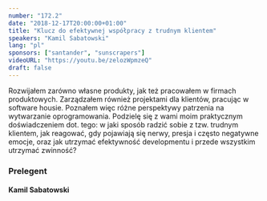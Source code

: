 ```yaml
---
number: "172.2"
date: "2018-12-17T20:00:00+01:00"
title: "Klucz do efektywnej współpracy z trudnym klientem"
speakers: "Kamil Sabatowski"
lang: "pl"
sponsors: ["santander", "sunscrapers"]
videoURL: "https://youtu.be/zelozWpmzeQ"
draft: false
---
```


Rozwijałem zarówno własne produkty, jak też pracowałem w firmach produktowych. Zarządzałem również projektami dla klientów, pracując w software housie. Poznałem więc różne perspektywy patrzenia na wytwarzanie oprogramowania. Podzielę się z wami moim praktycznym doświadczeniem dot. tego: w jaki sposób radzić sobie z tzw. trudnym klientem, jak reagować, gdy pojawiają się nerwy, presja i często negatywne emocje, oraz jak utrzymać efektywność developmentu i przede wszystkim utrzymać zwinność?


### Prelegent

#### Kamil Sabatowski